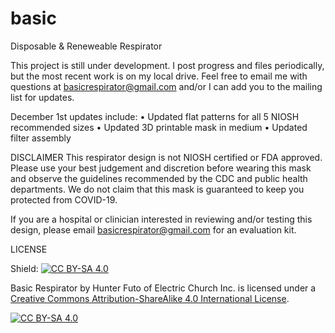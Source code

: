 # basic
Disposable & Reneweable Respirator

This project is still under development. I post progress and files periodically, but the most recent work is on my local drive. Feel free to email me with questions at basicrespirator@gmail.com and/or I can add you to the mailing list for updates. 

December 1st updates include:
•  Updated flat patterns for all 5 NIOSH recommended sizes
•  Updated 3D printable mask in medium
•  Updated filter assembly

DISCLAIMER
This respirator design is not NIOSH certified or FDA approved. Please use your best judgement and discretion before wearing this mask and observe the guidelines recommended by the CDC and public health departments. We do not claim that this mask is guaranteed to keep you protected from COVID-19.

If you are a hospital or clinician interested in reviewing and/or testing this design, please email basicrespirator@gmail.com for an evaluation kit.


LICENSE

Shield: [![CC BY-SA 4.0][cc-by-sa-shield]][cc-by-sa]

Basic Respirator by Hunter Futo of Electric Church Inc. is licensed under a [Creative Commons Attribution-ShareAlike 4.0 International License][cc-by-sa].

[![CC BY-SA 4.0][cc-by-sa-image]][cc-by-sa]

[cc-by-sa]: http://creativecommons.org/licenses/by-sa/4.0/
[cc-by-sa-image]: https://licensebuttons.net/l/by-sa/4.0/88x31.png
[cc-by-sa-shield]: https://img.shields.io/badge/License-CC%20BY--SA%204.0-lightgrey.svg

